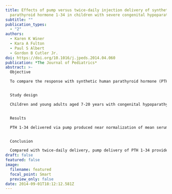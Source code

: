```yaml
---
title: Effects of pump versus twice-daily injection delivery of synthetic
  parathyroid hormone 1-34 in children with severe congenital hypoparathyroidism
subtitle: ""
publication_types:
  - "2"
authors:
  - Karen K Winer
  - Kara A Fulton
  - Paul S Albert
  - Gordon B Cutler Jr.
doi: https://doi.org/10.1016/j.jpeds.2014.04.060
publication: *The Journal of Pediatrics*
abstract: >-
  Objective

  To compare the response with synthetic human parathyroid hormone (PTH) 1-34 delivered by twice-daily injection vs insulin pump in children with severe congenital hypoparathyroidism due to calcium receptor mutation or autoimmune polyglandular syndrome type 1.


  Study design

  Children and young adults aged 7-20 years with congenital hypoparathyroidism (N = 12) were randomized to receive PTH 1-34, delivered either by twice-daily subcutaneous injection or insulin pump for 13 weeks, followed by crossover to the opposite delivery method. The principal outcome measures were serum and urine calcium levels. Secondary outcomes included serum and urine magnesium and phosphate levels and bone turnover markers.


  Results

  PTH 1-34 delivered via pump produced near normalization of mean serum calcium (2.02 ± 0.05 [pump] vs 1.88 ± 0.03 [injection] mmol/L, P < .05, normal 2.05-2.5 mmol/L), normalized mean urine calcium excretion (5.17 ± 1.10 [pump] vs 6.67 ± 0.76 mmol/24 h/1.73 m2, P = .3), and significantly reduced markers of bone turnover (P < .02). Serum and urine calcium and magnesium showed a biphasic pattern during twice-daily injection vs minimal fluctuation during pump delivery. The PTH 1-34 dosage was markedly reduced during pump delivery (0.32 ± 0.04 vs 0.85 ± 0.11 μg/kg/d, P < .001), and magnesium supplements were also reduced (P < .001).


  Conclusion

  Compared with twice-daily delivery, pump delivery of PTH 1-34 provides more physiologic calcium homeostasis and bone turnover in children with severe congenital hypoparathyroidism.
draft: false
featured: false
image:
  filename: featured
  focal_point: Smart
  preview_only: false
date: 2014-09-01T18:12:12.581Z
---
```

